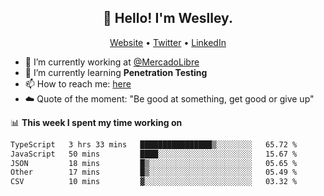 <h2 align="center">👋 Hello! I'm Weslley.</h2>
<p align="center">
  <a href="http://weslleyneri.com.br">Website</a> •
  <a href="https://twitter.com/Weslley_Neri">Twitter</a> •
  <a href="https://www.linkedin.com/in/weslley-neri-3658908b">LinkedIn</a>
</p>


- 🔭 I’m currently working at [@MercadoLibre](https://github.com/mercadolibre)
- 🌱 I’m currently learning **Penetration Testing**
- 📫 How to reach me: [here](mailto:weslley39@gmail.com)
- ☁️ Quote of the moment: "Be good at something, get good or give up"

📊 **This week I spent my time working on**
<!--START_SECTION:waka-->

```txt
TypeScript   3 hrs 33 mins   ████████████████▒░░░░░░░░   65.72 %
JavaScript   50 mins         ████░░░░░░░░░░░░░░░░░░░░░   15.67 %
JSON         18 mins         █▒░░░░░░░░░░░░░░░░░░░░░░░   05.65 %
Other        17 mins         █▒░░░░░░░░░░░░░░░░░░░░░░░   05.49 %
CSV          10 mins         ▓░░░░░░░░░░░░░░░░░░░░░░░░   03.32 %
```

<!--END_SECTION:waka-->

<!-- Inspired by https://github.com/gruselhaus/gruselhaus -->